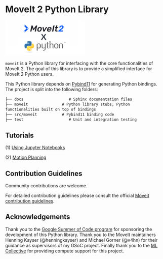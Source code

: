 # MoveIt 2 Python Library
<img src="./banner.png" width="50%">

`moveit` is a Python library for interfacing with the core functionalities of MoveIt 2.
The goal of this library is to provide a simplified interface for MoveIt 2 Python users.

This Python library depends on [Pybind11](https://pybind11.readthedocs.io/en/stable/index.html) for generating Python bindings.
The project is split into the following folders:

    ├── docs                    # Sphinx documentation files
    ├── moveit               # Python library stubs; Python functionalities built on top of bindings
    ├── src/moveit           # Pybind11 binding code
    ├── test                    # Unit and integration testing

## Tutorials
(1) [Using Jupyter Notebooks]()

(2) [Motion Planning]()

## Contribution Guidelines
Community contributions are welcome.

For detailed contribution guidelines please consult the official [Moveit contribution guidelines](https://moveit.ros.org/documentation/contributing/).

## Acknowledgements
Thank you to the [Google Summer of Code program](https://summerofcode.withgoogle.com/) for sponsoring the development of this Python library. Thank you to the MoveIt maintainers Henning Kayser (@henningkayser) and Michael Gorner (@v4hn) for their guidance as supervisors of my GSoC project. Finally thank you to the [ML Collective](https://mlcollective.org/) for providing compute support for this project.
